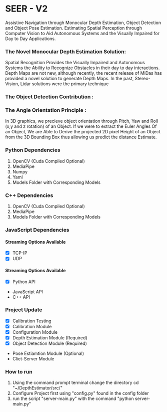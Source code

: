 # SEER - V2

 Assistive Navigation through Monocular Depth Estimation, Object Detection and Object Pose Estimation.
 Estimating Spatial Perception through Computer Vision to Aid Autonomous Systems and the Visually Impaired for Day to Day Applications.


### The Novel Monocular Depth Estimation Solution: 
Spatial Recognition Provides the Visually Impaired and Autonomous Systems the Ability to Recognize Obstacles in their day to day interactions. Depth Maps are not new, although recently, the recent release of MiDas has provided a novel solution to generate Depth Maps. In the past, Stereo-Vision, Lidar solutions were the primary technique 

### The Object Detection Contribution :


### The Angle Orientation Principle : 
 In 3D graphics, we precieve object orientation through Pitch, Yaw and Roll (x,y and z rotation) of an Object. 
 If we were to extract the Euler Angles Of an Object, We are Able to Derive the projected 2D pixel Height of an Object from the 3D Bounding Box thus allowing us predict the distance Estimate.  

### Python Dependencies 
1. OpenCV (Cuda Compiled Optional)
2. MediaPipe 
3. Numpy 
4. Yaml
5. Models Folder with Corresponding Models

### C++ Dependencies 
1. OpenCV (Cuda Compiled Optional)
2. MediaPipe 
3. Models Folder with Corresponding Models

### JavaScript Dependencies


#### Streaming Options Available
- [x] TCP-IP
- [x] UDP

#### Streaming Options Available
- [x] Python API
- JavaScript API
- C++ API

### Project Update 
- [x] Calibration Testing
- [x] Calibration Module
- [x] Configuration Module
- [x] Depth Estimation Module (Required)
- [x] Object Detection Module (Required)
- Pose Estiamtion Module (Optional)
- Cliet-Server Module

### How to run 

1.  Using the command prompt terminal change the directory cd "~/DepthEstimator/src/"
2.  Configure Project first using "config.py" found in the config folder
3.  run the script "server-main.py" with the command "python server-main.py"
